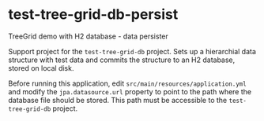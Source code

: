 # test-tree-grid-db-persist
TreeGrid demo with H2 database - data persister

Support project for the `test-tree-grid-db` project. Sets up a hierarchial data structure with test data and commits the structure to an H2 database, stored on local disk.

Before running this application, edit `src/main/resources/application.yml` and modify the `jpa.datasource.url` property to point to the path where the database file should be stored. This path must be accessible to the `test-tree-grid-db` project.
